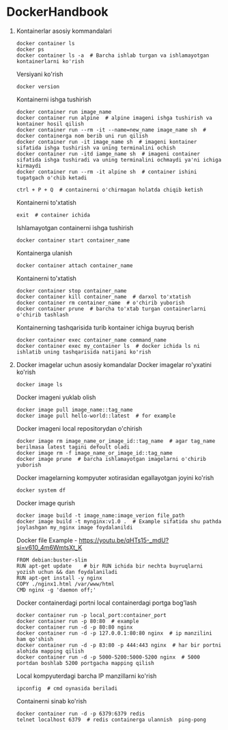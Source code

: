 # DockerHandbook

1. Kontainerlar asosiy kommandalari

       docker container ls
       docker ps
       docker container ls -a  # Barcha ishlab turgan va ishlamayotgan kontainerlarni ko'rish   
   Versiyani ko'rish

       docker version
   Kontainerni ishga tushirish

       docker container run image_name
       docker container run alpine  # alpine imageni ishga tushirish va kontainer hosil qilish
       docker container run --rm -it --name=new_name image_name sh  # docker containerga nom berib uni run qilish
       docker container run -it image_name sh  # imageni kontainer sifatida ishga tushirish va uning terminalini ochish
       docker container run -itd iamge_name sh  # imageni container sifatida ishga tushiradi va uning terminalini ochmaydi ya'ni ichiga kirmaydi
       docker container run --rm -it alpine sh  # container ishini tugatgach o'chib ketadi

       ctrl + P + Q  # containerni o'chirmagan holatda chiqib ketish
   Kontainerni to'xtatish

       exit  # container ichida
   Ishlamayotgan containerni ishga tushirish

       docker container start container_name
   Kontainerga ulanish

       docker container attach container_name
   Kontainerni to'xtatish

       docker container stop container_name
       docker container kill container_name  # darxol to'xtatish
       docker container rm container_name  # o'chirib yuborish
       docker container prune  # barcha to'xtab turgan containerlarni o'chirib tashlash
   Kontainerning tashqarisida turib kontainer ichiga buyruq berish

       docker container exec container_name command_name
       docker container exec my_container ls  # docker ichida ls ni ishlatib uning tashqarisida natijani ko'rish

2. Docker imagelar uchun asosiy komandalar
   Docker imagelar ro'yxatini ko'rish

       docker image ls
   Docker imageni yuklab olish

       docker image pull image_name::tag_name
       docker image pull hello-world::latest  # for example
   Docker imageni local repositorydan o'chirish

       docker image rm image_name_or_image_id::tag_name  # agar tag_name berilmasa latest tagini defoult oladi
       docker image rm -f image_name_or_image_id::tag_name
       docker image prune  # barcha ishlamayotgan imagelarni o'chirib yuborish
   Docker imagelarning kompyuter xotirasidan egallayotgan joyini ko'rish

       docker system df
   Docker image qurish

       docker image build -t image_name:image_verion file_path
       docker image build -t mynginx:v1.0 .  # Example sifatida shu pathda joylashgan my_nginx image foydalanildi
   Docker file Example - https://youtu.be/qHTs15-_mdU?si=v610_4m6WmtsXt_K

       FROM debian:buster-slim
       RUN apt-get update    # bir RUN ichida bir nechta buyruqlarni yozish uchun && dan foydalaniladi
       RUN apt-get install -y nginx
       COPY ./nginx1.html /var/www/html
       CMD nginx -g 'daemon off;'
   Docker containerdagi portni local containerdagi portga bog'lash

       docker container run -p local_port:container_port
       docker container run -p 80:80  # example
       docker container run -d -p 80:80 nginx
       docker container run -d -p 127.0.0.1:80:80 nginx  # ip manzilini ham qo'shish
       docker container run -d -p 83:80 -p 444:443 nginx  # har bir portni alohida mapping qilish
       docker container run -d -p 5000-5200:5000-5200 nginx  # 5000 portdan boshlab 5200 portgacha mapping qilish
   Local kompyuterdagi barcha IP manzillarni ko'rish

       ipconfig  # cmd oynasida beriladi
   Containerni sinab ko'rish

       docker container run -d -p 6379:6379 redis
       telnet localhost 6379  # redis containerga ulannish  ping-pong
   
   
     
   

